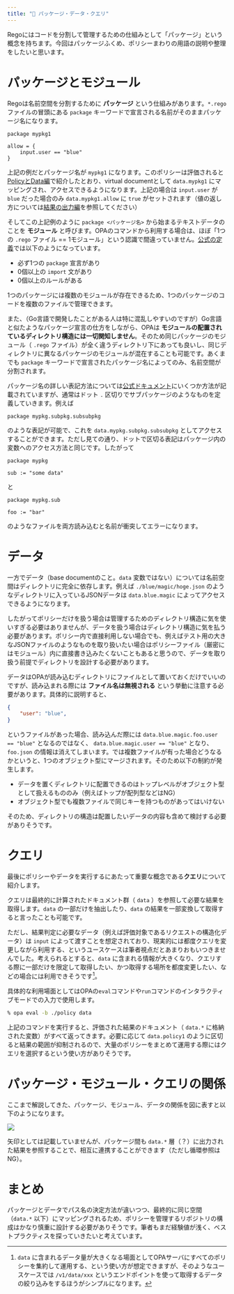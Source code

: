 ```yaml
---
title: "📝 パッケージ・データ・クエリ"
---
```


Regoにはコードを分割して管理するための仕組みとして「パッケージ」という概念を持ちます。今回はパッケージふくめ、ポリシーまわりの用語の説明や整理をしたいと思います。

# パッケージとモジュール

Regoは名前空間を分割するために **パッケージ** という仕組みがあります。`*.rego` ファイルの冒頭にある `package` キーワードで宣言される名前がそのままパッケージ名になります。

```rego:policy1.rego
package mypkg1

allow = {
    input.user == "blue"
}
```

上記の例だとパッケージ名が `mypkg1` になります。このポリシーは評価されると[PolicyとData編](https://zenn.dev/mizutani/articles/752b9234af7cc8)で紹介したとおり、virtual documentとして `data.mypkg1` にマッピングされ、アクセスできるようになります。上記の場合は `input.user` が `blue` だった場合のみ `data.mypkg1.allow` に `true` がセットされます（値の返し方については[結果の出力編](https://zenn.dev/mizutani/articles/c24085137ca798)を参照してください）

そしてこの上記例のように `package <パッケージ名>` から始まるテキストデータのことを **モジュール** と呼びます。OPAのコマンドから利用する場合は、ほぼ「1つの `.rego` ファイル == 1モジュール」という認識で間違っていません。[公式の定義](https://www.openpolicyagent.org/docs/latest/policy-language/#modules)では以下のようになっています。

- 必ず1つの `package` 宣言があり
- 0個以上の `import` 文があり
- 0個以上のルールがある

1つのパッケージには複数のモジュールが存在できるため、1つのパッケージのコードを複数のファイルで管理できます。

また、（Go言語で開発したことがある人は特に混乱しやすいのですが）Go言語と似たようなパッケージ宣言の仕方をしながら、OPAは **モジュールの配置されているディレクトリ構造には一切関知しません**。そのため同じパッケージのモジュール（ `.rego` ファイル）が全く違うディレクトリ下にあっても良いし、同じディレクトリに異なるパッケージのモジュールが混在することも可能です。あくまでも `package` キーワードで宣言されたパッケージ名によってのみ、名前空間が分割されます。

パッケージ名の詳しい表記方法については[公式ドキュメント](https://www.openpolicyagent.org/docs/latest/policy-language/#packages)にいくつか方法が記載されていますが、通常はドット `.` 区切りでサブパッケージのようなものを定義していきます。例えば

```rego
package mypkg.subpkg.subsubpkg
```

のような表記が可能で、これを `data.mypkg.subpkg.subsubpkg` としてアクセスすることができます。ただし見ての通り、ドットで区切る表記はパッケージ内の変数へのアクセス方法と同じです。したがって

```rego:policy1.rego
package mypkg

sub := "some data"
```

と

```rego:policy2.rego
package mypkg.sub

foo := "bar"
```

のようなファイルを両方読み込むと名前が衝突してエラーになります。

# データ

一方でデータ（base documentのこと。`data` 変数ではない）については名前空間はディレクトリに完全に依存します。例えば `./blue/magic/hoge.json` のようなディレクトリに入っているJSONデータは `data.blue.magic` によってアクセスできるようになります。

したがってポリシーだけを扱う場合は管理するためのディレクトリ構造に気を使いすぎる必要はありませんが、データを扱う場合はディレクトリ構造に気を払う必要があります。ポリシー内で直接利用しない場合でも、例えばテスト用の大きなJSONファイルのようなものを取り扱いたい場合はポリシーファイル（厳密にはモジュール）内に直接書き込みたくないこともあると思うので、データを取り扱う前提でディレクトリを設計する必要があります。

データはOPAが読み込むディレクトリにファイルとして置いておくだけでいいのですが、読み込まれる際には **ファイル名は無視される** という挙動に注意する必要があります。具体的に説明すると、

```json:./blue/magic/foo.json
{
    "user": "blue",
}
```

というファイルがあった場合、読み込んだ際には `data.blue.magic.foo.user == "blue"` となるのではなく、 `data.blue.magic.user == "blue"` となり、`foo.json` の情報は消えてしまいます。では複数ファイルが有った場合どうなるかというと、1つのオブジェクト型にマージされます。そのため以下の制約が発生します。

- データを置くディレクトリに配置できるのはトップレベルがオブジェクト型として扱えるもののみ（例えばトップが配列型などはNG）
- オブジェクト型でも複数ファイルで同じキーを持つものがあってはいけない

そのため、ディレクトリの構造は配置したいデータの内容も含めて検討する必要がありそうです。

# クエリ

最後にポリシーやデータを実行するにあたって重要な概念である**クエリ**について紹介します。

クエリは最終的に計算されたドキュメント群（ `data` ）を参照して必要な結果を取得します。`data` の一部だけを抽出したり、`data` の結果を一部変換して取得すると言ったことも可能です。

ただし、結果判定に必要なデータ（例えば評価対象であるリクエストの構造化データ）は `input` によって渡すことを想定されており、現実的には都度クエリを変更しながら利用する、というユースケースは筆者視点だとあまりおもいつきませんでした。考えられるとすると、`data` に含まれる情報が大きくなり、クエリする際に一部だけを限定して取得したい、かつ取得する場所を都度変更したい、などの場合には利用できそうです[^api]。

具体的な利用場面としてはOPAの`eval`コマンドや`run`コマンドのインタラクティブモードでの入力で使用します。

```bash
% opa eval -b ./policy data
```

上記のコマンドを実行すると、評価された結果のドキュメント（ `data.*` に格納された変数）がすべて返ってきます。必要に応じて `data.policy1` のように区切ると結果の範囲が抑制されるので、大量のポリシーをまとめて運用する際にはクエリを選択するという使い方がありそうです。

# パッケージ・モジュール・クエリの関係

ここまで解説してきた、パッケージ、モジュール、データの関係を図に表すと以下のようになります。

![](https://storage.googleapis.com/zenn-user-upload/6eaccc2e84ad-20211205.jpg)

矢印としては記載していませんが、パッケージ間も `data.*` 層（？）に出力された結果を参照することで、相互に連携することができます（ただし循環参照はNG）。

# まとめ

パッケージとデータでパス名の決定方法が違いつつ、最終的に同じ空間（`data.*` 以下）にマッピングされるため、ポリシーを管理するリポジトリの構成はかなり慎重に設計する必要がありそうです。筆者もまだ経験値が浅く、ベストプラクティスを探っていきたいと考えています。

[^api]: `data` に含まれるデータ量が大きくなる場面としてOPAサーバにすべてのポリシーを集約して運用する、という使い方が想定できますが、そのようなユースケースでは `/v1/data/xxx` というエンドポイントを使って取得するデータの絞り込みをするほうがシンプルになります。
